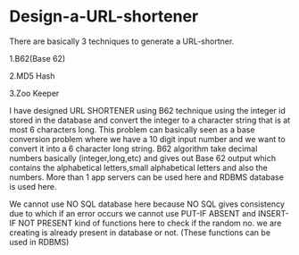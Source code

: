 # Design-a-URL-shortener

There are basically 3 techniques to generate a URL-shortner.

1.B62(Base 62)

2.MD5 Hash

3.Zoo Keeper

I have designed URL SHORTENER using B62 technique using the integer id stored in the database and convert the integer to a character string that is at most 6 characters long. This problem can basically seen as a base conversion problem where we have a 10 digit input number and we want to convert it into a 6 character long string.
B62 algorithm take decimal numbers basically (integer,long,etc) and gives out Base 62 output which contains the alphabetical letters,small alphabetical letters and also the numbers. More than 1 app servers can be used here and RDBMS database is used here.

We cannot use NO SQL database here because NO SQL gives consistency due to which if an error occurs we cannot use PUT-IF ABSENT and INSERT-IF NOT PRESENT kind of functions here to check if the random no. we are creating is already present in database or not. (These functions can be used in RDBMS) 
